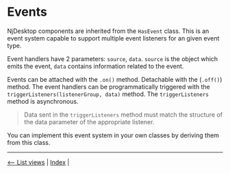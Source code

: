 # Events

NjDesktop components are inherited from the `HasEvent` class. This is an event system capable to support multiple event listeners for an given event type.

Event handlers have 2 parameters: `source`, `data`. `source` is the object which emits the event, `data` contains information related to the event.

Events can be attached with the `.on()` method. Detachable with the (`.off()`) method. The event handlers can be programmatically triggered with the `triggerListeners(listenerGroup, data)` method. The `triggerListeners` method is asynchronous.

>Data sent in the `triggerListeners` method must match the structure of the data parameter of the appropriate listener.


You can implement this event system in your own classes by deriving them from this class.

---
[<-- List views](./listviews.md) |
[Index](./index.md) |